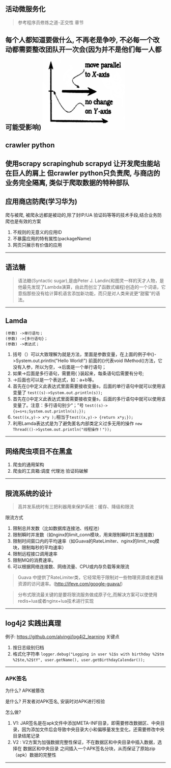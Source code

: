 ## 活动微服务化
> 参考程序员修炼之道-正交性 章节

每个人都知道要做什么, 不再老是争吵, 不必每一个改动都需要整改团队开一次会(因为并不是他们每一人都可能受影响)
![](../res/Image.png)
---
## crawler python
使用scrapy  scrapinghub  scrapyd  让开发爬虫能站在巨人的肩上
但crawler python只负责爬, 与商店的业务完全隔离, 类似于爬取数据的特种部队
---
## 应用商店防爬(学习华为)
爬与被爬, 被爬永远都是被动的,除了封IP/UA 验证码等等的技术手段,结合业务防爬也是有效的方案
1. 不规则的无意义的应用ID
1. 不暴露应用的特有属性(packageName)
1. 网页只展示有价值的应用
---
## 语法糖
> 语法糖(Syntactic sugar),是由Peter J. Landin(和图灵一样的天才人物，是他最先发现了Lambda演算，由此而创立了函数式编程)创造的一个词语，它意指那些没有给计算机语言添加新功能，而只是对人类来说更“甜蜜”的语法。
---
## Lamda
    (参数) ->单行语句；
    (参数) ->{多行语句}；
    (参数) ->表达式；

1. 括号（）可以大致理解为就是方法，里面是参数变量，在上面的例子中()->System.out.println("Hello World!") 前面的()代表void lMethod()方法，它没有入参，所以为空，->后面是一个单行语句；　　
1. 如果->后面是多行语句，需要用{ }装起来，每条语句后需要有分号;　　
1. ->后面也可以是一个表达式，如：a+b等。
1. 首先在()中定义此表达式里面需要接收变量s，后面的单行语句中就可以使用该变量了
`test((s)->System.out.println(s));`
1. 首先在()中定义此表达式里面需要接收变量s，后面的多行语句中就可以使用该变量了。注意：多行语句别少“；”号
`test((s)->{s=s+s;System.out.println(s);});`
1. `test((x,y)-> x*y );`相当于`test((x,y)-> {return x*y;});`
1. 利用Lamda表达式是为了避免匿名内部类定义过多无用的操作
`new Thread(()->System.out.println("线程操作！"));`
---
## 网络爬虫项目不在黑盒
1. 爬虫的通用架构
1. 爬虫的工具箱:调度 代理池 验证码破解
---
## 限流系统的设计
> 高并发系统时有三把利器用来保护系统：缓存、降级和限流

限流方式 
1. 限制总并发数（比如数据库连接池、线程池） 
1. 限制瞬时并发数（如nginx的limit_conn模块，用来限制瞬时并发连接数）
1. 限制时间窗口内的平均速率（如Guava的RateLimiter、nginx的limit_req模块，限制每秒的平均速率）
1. 限制远程接口调用速率
1. 限制MQ的消费速率。
1. 可以根据网络连接数、网络流量、CPU或内存负载等来限流


> Guava 中提供了RateLimiter类，它经常用于限制对一些物理资源或者逻辑资源的访问速率。(http://ifeve.com/google-guava/)

> 分布式限流最关键的是要将限流服务做成原子化,而解决方案可以使使用redis+lua或者nginx+lua技术进行实现
---
## log4j2 实践出真理
例子: https://github.com/alvingj/log4j2_learning
关键点
1. 按日志级别归档
1. 格式化字符串
`logger.debug("Logging in user %1$s with birthday %2$tm %2$te,%2$tY", user.getName(), user.getBirthdayCalendar());`
---
### APK签名
为什么?  APK被篡改

是什么?  开发者对APK签名, 安装时对APK进行校验

怎么做? 
1. V1: JAR签名是在apk文件中添加META-INF目录，即需要修改数据区、中央目录，因为添加文件后会导致中央目录大小和偏移量发生变化，还需要修改中央目录结尾记录
1. V2 :  V2方案为加强数据完整性保证，不在数据区和中央目录中插入数据，选择在 数据区和中央目录 之间插入一个APK签名分块，从而保证了原始zip（apk）数据的完整性
---

